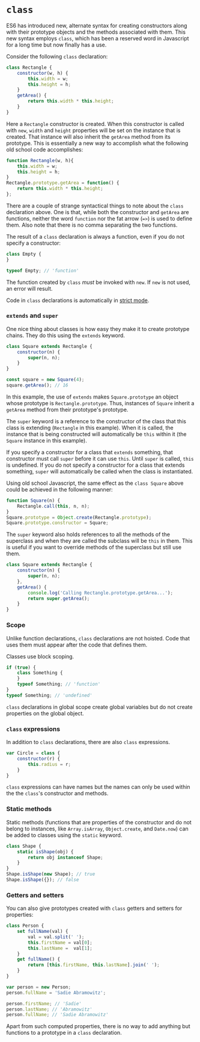 # `class`

ES6 has introduced new, alternate syntax for creating constructors along with their prototype objects and the methods associated with them. This new syntax employs `class`, which has been a reserved word in Javascript for a long time but now finally has a use.

Consider the following `class` declaration:

```js
class Rectangle {
    constructor(w, h) {
        this.width = w;
        this.height = h;
    }
    getArea() {
        return this.width * this.height;
    }
}
```
Here a `Rectangle` constructor is created. When this constructor is called with `new`, `width` and `height` properties will be set on the instance that is created. That instance will also inherit the `getArea` method from its prototype. This is essentially a new way to accomplish what the following old school code accomplishes:

```js
function Rectangle(w, h){
    this.width = w;
    this.height = h;
}
Rectangle.prototype.getArea = function() {
    return this.width * this.height;
};
```

There are a couple of strange syntactical things to note about the `class` declaration above. One is that, while both the constructor and `getArea` are functions, neither the word `function` nor the fat arrow (`=>`) is used to define them. Also note that there is no comma separating the two functions.

The result of a `class` declaration is always a function, even if you do not specify a constructor:

```js
class Empty {
}

typeof Empty; // 'function'
```

The function created by `class` _must_ be invoked with `new`. If `new` is not used, an error will result.

Code in `class` declarations is automatically in [strict mode](https://developer.mozilla.org/en-US/docs/Web/JavaScript/Reference/Strict_mode).

### `extends` and `super`

One nice thing about classes is how easy they make it to create prototype chains. They do this using the `extends` keyword.

```js
class Square extends Rectangle {
    constructor(n) {
        super(n, n);
    }
}

const square = new Square(4);
square.getArea(); // 16
```

In this example, the use of `extends` makes `Square.prototype` an object whose
prototype is `Rectangle.prototype`. Thus, instances of `Square` inherit a `getArea` method from their prototype's prototype.

The `super` keyword is a reference to the constructor of the class that this class is extending (`Rectangle` in  this example). When it is called, the instance that is being constructed will automatically be `this` within it (the `Square` instance in this example).

If you specify a constructor for a class that `extends` something, that constructor must call `super` before it can use `this`. Until `super` is called, `this` is undefined. If you do not specify a constructor for a class that extends something, `super` will automatically be called when the class is instantiated.

Using old school Javascript, the same effect as the `class Square` above could be achieved in the following manner:

```js
function Square(n) {
    Rectangle.call(this, n, n);
}
Square.prototype = Object.create(Rectangle.prototype);
Square.prototype.constructor = Square;
```

The `super` keyword also holds references to all the methods of the superclass and when they are called the subclass will be `this` in them. This is useful if you want to override methods of the superclass but still use them.

```js
class Square extends Rectangle {
    constructor(n) {
        super(n, n);
    },
    getArea() {
        console.log('Calling Rectangle.prototype.getArea...');
        return super.getArea();
    }
}
```

### Scope

Unlike function declarations, `class` declarations are not hoisted. Code that uses them must appear after the code that defines them.

Classes use block scoping.

```js
if (true) {
    class Something {
    }
    typeof Something; // 'function'
}
typeof Something; // 'undefined'
```
`class` declarations in global scope create global variables but do not create properties on the global object.

### `class` expressions

In addition to `class` declarations, there are also `class` expressions.

```js
var Circle = class {
    constructor(r) {
        this.radius = r;
    }
}
```

`class` expressions can have names but the names can only be used within the the `class`'s constructor and methods.


### Static methods

Static methods (functions that are properties of the constructor and do not belong to instances, like `Array.isArray`, `Object.create`, and `Date.now`) can be added to classes using the `static` keyword.

```js
class Shape {
    static isShape(obj) {
        return obj instanceof Shape;
    }
}
Shape.isShape(new Shape); // true
Shape.isShape({}); // false
```

### Getters and setters

You can also give prototypes created with `class` getters and setters for properties:

```js
class Person {
    set fullName(val) {
        val = val.split(' ');
        this.firstName = val[0];
        this.lastName =  val[1];
    }
    get fullName() {
        return [this.firstName, this.lastName].join(' ');
    }
}

var person = new Person;
person.fullName = 'Sadie Abramowitz';

person.firstName; // 'Sadie'
person.lastName; // 'Abramowitz'
person.fullName; // 'Sadie Abramowitz'
```

Apart from such computed properties, there is no way to add anything but functions to a prototype in a `class` declaration.
